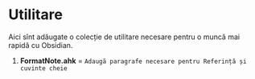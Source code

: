 # Utilitare

Aici sînt adăugate o colecție de utilitare necesare pentru o muncă mai rapidă cu Obsidian.

1. **FormatNote.ahk** = `Adaugă paragrafe necesare pentru Referință și cuvinte cheie`

